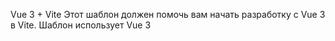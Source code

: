 Vue 3 + Vite
Этот шаблон должен помочь вам начать разработку с Vue 3 в Vite. Шаблон использует Vue 3 <script setup> SFCS, ознакомьтесь с документами по настройке скрипта, чтобы узнать больше.

Рекомендуемая настройка IDE
VS Code + Volar (и отключить Vetur) + Плагин TypeScript Vue (Volar).

